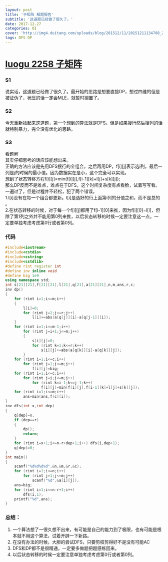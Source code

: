 ```yaml
---
layout: post
title: '子矩阵 解题报告'
subtitle: '这道题已经做了很久了。'
date: 2017-12-27
categories: OI
cover: 'http://img4.duitang.com/uploads/blog/201512/11/20151211134708_Ztu8M.jpeg'
tags: DFS DP
---
```

# [luogu 2258 子矩阵](https://www.luogu.org/problemnew/show/2258)
### S1    
说实话，这道题已经做了很久了。最开始的思路是想要直接DP，想过四维的但是被证伪了，状压的话一定会MLE，就暂时搁置了。    
### S2    
今天重新捡起来这道题，第一个想到的算法就是DFS。但是如果搜行然后搜列的话就特别暴力，完全没有优化的思路。    
### S3    
看题解    
其实仔细思考的话应该能想出来。    
正确的方法应该是先用DFS搜行的全组合，之后再用DP，f[i][j]表示选i列，最后一列是j的时候的最小值。因为数据实在是小，这个完全可以实现。    
想到了状态转移方程f[i][j]=min(f[i][j],f[i-1][k]+l[j]+s[k][j]);    
那么DP反而不是难点，难点在于DFS，这个时间复杂度有点看脸，试着写写看。    
一遍过了，但是过程并不轻松，犯了两个错误。    
1.l[i]没有在每一个组合都更新。l[i]是选好的行上面第i列的分值之和，而不是总的 。   
2.在状态转移的时候，对于每一个f[i][j]都用了f[i-1][0]来推，因为f[i][0]=l[i]，但除了第1列之外并不能用第0列来推，以后状态转移的时候一定要注意这一点，一定要单独考虑考虑第0行或者第0列。    

### 代码
```cpp
#include<iostream>
#include<cstdio>
#include<cstring>
#include<cstdlib>
#define rint register int
#define inv inline void
#define big 1e9
using namespace std;
int s[21][21],f[21][21],l[21],q[21],a[21][21],n,m,ans,r,c;
inv dp()
{
    for (rint i=1;i<=m;i++)
    {
        l[i]=0; 
        for (rint j=2;j<=r;j++)
            l[i]+=abs(a[q[j]][i]-a[q[j-1]][i]);
    }
    for (rint i=1;i<=m-1;i++)
        for (rint j=i+1;j<=m;j++)
        {
            s[i][j]=0;
            for (rint k=1;k<=r;k++)
                s[i][j]+=abs(a[q[k]][i]-a[q[k]][j]);
        }
    for (rint i=1;i<=c;i++)
        for (rint j=1;j<=m;j++)
            f[i][j]=big;
    for (rint i=1;i<=c;i++)
        for (rint j=i;j<=m;j++)
            for (rint k=i-1;k<=j-1;k++)
                f[i][j]=min(f[i][j],f[i-1][k]+l[j]+s[k][j]);
    for (rint i=1;i<=m;i++)
        ans=min(ans,f[c][i]); 
}
inv dfs(int x,int dep)
{	
    q[dep]=x;
    if (dep==r)
    {
        dp();
        return; 
    }
    for (rint i=x+1;i<=n-r+dep+1;i++) dfs(i,dep+1);
    q[dep]=0;
}
int main()
{
    scanf("%d%d%d%d",&n,&m,&r,&c);
    for (rint i=1;i<=n;i++)
        for (rint j=1;j<=m;j++)
            scanf("%d",&a[i][j]);
    ans=big;
    for (rint i=1;i<=n-r+1;i++)
        dfs(i,1);
    printf("%d",ans);
} 
```
### 总结：    
1.  一个算法想了一很久想不出来，有可能是自己的能力到了极限，也有可能是根本就不用这个算法，试着开辟一下新路。    
2.  在没有办法的时候，大胆的尝试DFS，只要剪枝剪得好不是没有可能AC    
3.  DFS和DP都不是很精通，一定要多做题把题感练回来。    
4.  以后状态转移的时候一定要注意单独考虑考虑第0行或者第0列。    

